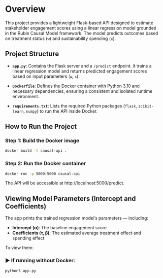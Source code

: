 # Overview
This project provides a lightweight Flask-based API designed to estimate stakeholder engagement scores using a linear regression model grounded in the Rubin Causal Model framework. The model predicts outcomes based on treatment status (`w`) and sustainability spending (`x`).
## Project Structure
- **`app.py`**: Contains the Flask server and a `/predict` endpoint. It trains a linear regression model and returns predicted engagement scores based on input parameters (`w`, `x`).

- **`Dockerfile`**: Defines the Docker container with Python 3.10 and necessary dependencies, ensuring a consistent and isolated runtime environment.

- **`requirements.txt`**: Lists the required Python packages (`flask`, `scikit-learn`, `numpy`) to run the API inside Docker.

## How to Run the Project

### Step 1: Build the Docker image
```bash
docker build -t causal-api .
```
### Step 2: Run the Docker container
```bash
docker run -p 5000:5000 causal-api
```

The API will be accessible at http://localhost:5000/predict.

## Viewing Model Parameters (Intercept and Coefficients)

The app prints the trained regression model’s parameters — including:

- **Intercept (α)**: The baseline engagement score
- **Coefficients (τ, β)**: The estimated average treatment effect and spending effect

To view them:

### ▶️ If running without Docker:

```bash
python3 app.py
